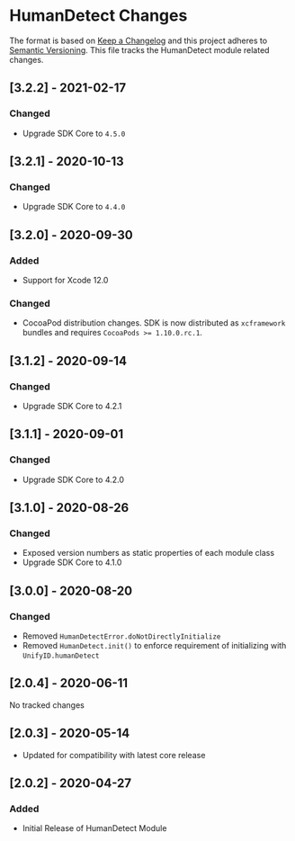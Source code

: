 # HumanDetect Changes

The format is based on [Keep a Changelog](https://keepachangelog.com/en/1.0.0/)
and this project adheres to [Semantic Versioning](https://semver.org/spec/v2.0.0.html).
This file tracks the HumanDetect module related changes.

## [3.2.2] - 2021-02-17

### Changed

- Upgrade SDK Core to `4.5.0`

## [3.2.1] - 2020-10-13

### Changed

- Upgrade SDK Core to `4.4.0`

## [3.2.0] - 2020-09-30

### Added

- Support for Xcode 12.0

### Changed

- CocoaPod distribution changes. SDK is now distributed as
  `xcframework` bundles and requires `CocoaPods >= 1.10.0.rc.1`.

## [3.1.2] - 2020-09-14

### Changed

- Upgrade SDK Core to 4.2.1

## [3.1.1] - 2020-09-01

### Changed

- Upgrade SDK Core to 4.2.0

## [3.1.0] - 2020-08-26

### Changed

- Exposed version numbers as static properties of each module class
- Upgrade SDK Core to 4.1.0

## [3.0.0] - 2020-08-20

### Changed

- Removed `HumanDetectError.doNotDirectlyInitialize`
- Removed `HumanDetect.init()` to enforce requirement of initializing with `UnifyID.humanDetect`

## [2.0.4] - 2020-06-11

No tracked changes

## [2.0.3] - 2020-05-14

- Updated for compatibility with latest core release

## [2.0.2] - 2020-04-27

### Added

- Initial Release of HumanDetect Module
